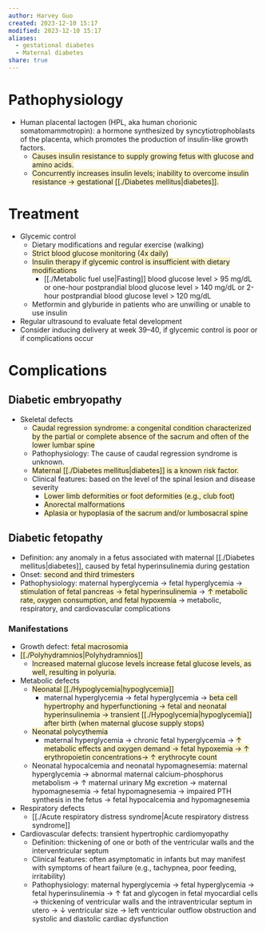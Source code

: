 ```yaml
---
author: Harvey Guo
created: 2023-12-10 15:17
modified: 2023-12-10 15:17
aliases:
  - gestational diabetes
  - Maternal diabetes
share: true
---
```

# Pathophysiology
- Human placental lactogen (HPL, aka human chorionic somatomammotropin): a hormone synthesized by syncytiotrophoblasts of the placenta, which promotes the production of insulin-like growth factors.
	- <span style="background:rgba(240, 200, 0, 0.2)">Causes insulin resistance to supply growing fetus with glucose and amino acids.</span>
	- <span style="background:rgba(240, 200, 0, 0.2)">Concurrently increases insulin levels; inability to overcome insulin resistance → gestational [[./Diabetes mellitus|diabetes]].</span>
# Treatment
- Glycemic control
	- Dietary modifications and regular exercise (walking)
	- <span style="background:rgba(240, 200, 0, 0.2)">Strict blood glucose monitoring (4x daily)</span>
	- <span style="background:rgba(240, 200, 0, 0.2)">Insulin therapy if glycemic control is insufficient with dietary modifications </span>
		- [[./Metabolic fuel use|Fasting]] blood glucose level > 95 mg/dL or one-hour postprandial blood glucose level > 140 mg/dL or 2-hour postprandial blood glucose level > 120 mg/dL
	- Metformin and glyburide in patients who are unwilling or unable to use insulin
- Regular ultrasound to evaluate fetal development
- Consider inducing delivery at week 39–40, if glycemic control is poor or if complications occur
# Complications
## Diabetic embryopathy
- Skeletal defects
	- <span style="background:rgba(240, 200, 0, 0.2)">Caudal regression syndrome: a congenital condition characterized by the partial or complete absence of the sacrum and often of the lower lumbar spine </span>
	- Pathophysiology: The cause of caudal regression syndrome is unknown. 
	- <span style="background:rgba(240, 200, 0, 0.2)">Maternal [[./Diabetes mellitus|diabetes]] is a known risk factor.</span> 
	- Clinical features: based on the level of the spinal lesion and disease severity
		- <span style="background:rgba(240, 200, 0, 0.2)">Lower limb deformities or foot deformities (e.g., club foot)</span>
		- <span style="background:rgba(240, 200, 0, 0.2)">Anorectal malformations</span>
		- <span style="background:rgba(240, 200, 0, 0.2)">Aplasia or hypoplasia of the sacrum and/or lumbosacral spine</span>
## Diabetic fetopathy
- Definition: any anomaly in a fetus associated with maternal [[./Diabetes mellitus|diabetes]], caused by fetal hyperinsulinemia during gestation
- Onset: <span style="background:rgba(240, 200, 0, 0.2)">second and third trimesters</span>
- Pathophysiology: maternal hyperglycemia → fetal hyperglycemia → <span style="background:rgba(240, 200, 0, 0.2)">stimulation of fetal pancreas → fetal hyperinsulinemia</span> → <span style="background:rgba(240, 200, 0, 0.2)">↑ metabolic rate, oxygen consumption, and fetal hypoxemia</span> → metabolic, respiratory, and cardiovascular complications
### Manifestations
- Growth defect: <span style="background:rgba(240, 200, 0, 0.2)">fetal macrosomia</span>
- <span style="background:rgba(240, 200, 0, 0.2)">[[./Polyhydramnios|Polyhydramnios]]</span>
	- <span style="background:rgba(240, 200, 0, 0.2)">Increased maternal glucose levels increase fetal glucose levels, as well, resulting in polyuria.</span>
- Metabolic defects
	- <span style="background:rgba(240, 200, 0, 0.2)">Neonatal [[./Hypoglycemia|hypoglycemia]]</span>
		- maternal hyperglycemia → fetal hyperglycemia → <span style="background:rgba(240, 200, 0, 0.2)">beta cell hypertrophy and hyperfunctioning → fetal and neonatal hyperinsulinemia → transient [[./Hypoglycemia|hypoglycemia]] after birth (when maternal glucose supply stops)</span>
	- <span style="background:rgba(240, 200, 0, 0.2)">Neonatal polycythemia</span>
		- maternal hyperglycemia → chronic fetal hyperglycemia → <span style="background:rgba(240, 200, 0, 0.2)">↑ metabolic effects and oxygen demand → fetal hypoxemia → ↑ erythropoietin concentrations→ ↑ erythrocyte count</span>
	- Neonatal hypocalcemia and neonatal hypomagnesemia: maternal hyperglycemia → abnormal maternal calcium-phosphorus metabolism → ↑ maternal urinary Mg excretion → maternal hypomagnesemia → fetal hypomagnesemia → impaired PTH synthesis in the fetus → fetal hypocalcemia and hypomagnesemia
- Respiratory defects
	- [[./Acute respiratory distress syndrome|Acute respiratory distress syndrome]]
- Cardiovascular defects: transient hypertrophic cardiomyopathy
	- Definition: thickening of one or both of the ventricular walls and the interventricular septum
	- Clinical features: often asymptomatic in infants but may manifest with symptoms of heart failure (e.g., tachypnea, poor feeding, irritability)
	- Pathophysiology: maternal hyperglycemia → fetal hyperglycemia → fetal hyperinsulinemia → ↑ fat and glycogen in fetal myocardial cells → thickening of ventricular walls and the intraventricular septum in utero → ↓ ventricular size → left ventricular outflow obstruction and systolic and diastolic cardiac dysfunction